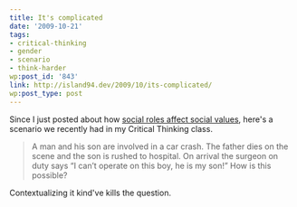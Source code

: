 ```yaml
---
title: It's complicated
date: '2009-10-21'
tags:
- critical-thinking
- gender
- scenario
- think-harder
wp:post_id: '843'
link: http://island94.dev/2009/10/its-complicated/
wp:post_type: post
---
```


Since I just posted about how <a href="http://www.island94.org/2009/10/social-work-is-womens-work-so-we-dont-care/">social roles affect social values</a>, here's a scenario we recently had in my Critical Thinking class.
<blockquote>A man and his son are involved in a car crash. The father dies on the scene and the son is rushed to hospital. On arrival the surgeon on duty says “I can’t operate on this boy, he is my son!” How is this possible?</blockquote>
Contextualizing it kind've kills the question.
